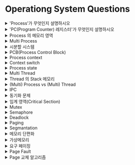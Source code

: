 # Operationg System Questions
<details>
<summary>'Process'가 무엇인지 설명하시오</summary>

- 실행할 프로그램의 코드가 메모리에 적재된 후 CPU 를 할당받아 실행 중에 있는 프로그램
</details>

<details>
<summary>'PC(Program Counter) 레지스터'가 무엇인지 설명하시오</summary>

- 다음 인출(Fetch) 될 명령어의 주소를 가지고 있는 레지스터
</details>

<details>
<summary>Process 의 메모리 영역</summary>

- Code 영역
    - 실행할 프로그램의 코드를 저장
- Data 영역
    - 전역변수, 정적 변수 저장
- Heap 영역
    - 동적 할당된 메모리 저장
- Stack 영역
    - 매개변수, 지역변수 저장
</details>

<details>
<summary>Multi Process</summary>

- 구글링이랑 강의랑 내용에 차이가 조금 있음...다시 공부...
    - 동시성
    - 병렬성
</details>

<details>
<summary>시분할 시스템</summary>

- 
</details>

<details>
<summary>PCB(Process Control Block)</summary>
- 
</details>

<details>
<summary>Process context</summary>
- 
</details>

<details>
<summary>Context switch</summary>
- 
</details>

<details>
<summary>Process state</summary>
- 
</details>

<details>
<summary>Multi Thread</summary>
- 
</details>

<details>
<summary>Thread 의 Stack 메모리</summary>
- 
</details>

<details>
<summary>(Multi) Process vs (Multi) Thread</summary>
- 
</details>

<details>
<summary>IPC</summary>

- 공유 메모리
- 메시지 전달
</details>

<details>
<summary>동기화 문제</summary>

- 
</details>

<details>
<summary>임계 영역(Critical Section)</summary>

- 
</details>

<details>
<summary>Mutex</summary>

- 
</details>

<details>
<summary>Semaphore</summary>

- 
</details>

<details>
<summary>Deadlock</summary>

- 조건 4가지
- 해결 4가지
</details>

<details>
<summary>Paging</summary>

- 
</details>

<details>
<summary>Segmantation</summary>

- 
</details>

<details>
<summary>메모리 단편화</summary>
- 
</details>

<details>
<summary>가상메모리</summary>

-
</details>

<details>
<summary>요구 페이징</summary>

-
</details>

<details>
<summary>Page Fault</summary>

-
</details>

<details>
<summary>Page 교체 알고리즘</summary>

-
</details>